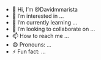 - 👋 Hi, I’m @Davidmmarista
- 👀 I’m interested in ...
- 🌱 I’m currently learning ...
- 💞️ I’m looking to collaborate on ...
- 📫 How to reach me ...
- 😄 Pronouns: ...
- ⚡ Fun fact: ...

<!---
Davidmmarista/Davidmmarista is a ✨ special ✨ repository because its `README.md` (this file) appears on your GitHub profile.
You can click the Preview link to take a look at your changes.
--->
